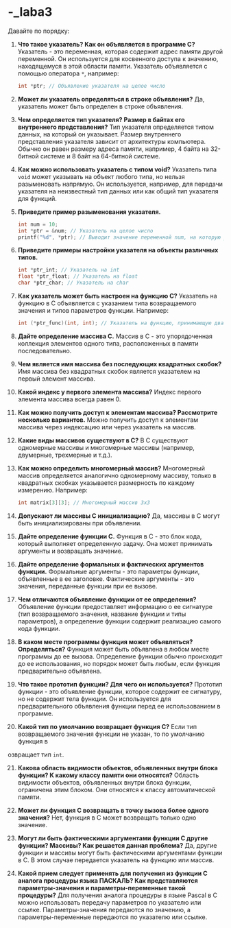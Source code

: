 # -_laba3
Давайте по порядку:

1. **Что такое указатель? Как он объявляется в программе C?**
   Указатель - это переменная, которая содержит адрес памяти другой переменной. Он используется для косвенного доступа к значению, находящемуся в этой области памяти. Указатель объявляется с помощью оператора `*`, например:
   ```c
   int *ptr; // Объявление указателя на целое число
   ```

2. **Может ли указатель определяться в строке объявления?**
   Да, указатель может быть определен в строке объявления.

3. **Чем определяется тип указателя? Размер в байтах его внутреннего представления?**
   Тип указателя определяется типом данных, на который он указывает. Размер внутреннего представления указателя зависит от архитектуры компьютера. Обычно он равен размеру адреса памяти, например, 4 байта на 32-битной системе и 8 байт на 64-битной системе.

4. **Как можно использовать указатель с типом void?**
   Указатель типа `void` может указывать на объект любого типа, но нельзя разыменовать напрямую. Он используется, например, для передачи указателя на неизвестный тип данных или как общий тип указателя для функций.

5. **Приведите пример разыменования указателя.**
   ```c
   int num = 10;
   int *ptr = &num; // Указатель на целое число
   printf("%d", *ptr); // Выводит значение переменной num, на которую указывает ptr
   ```

6. **Приведите примеры настройки указателя на объекты различных типов.**
   ```c
   int *ptr_int; // Указатель на int
   float *ptr_float; // Указатель на float
   char *ptr_char; // Указатель на char
   ```

7. **Как указатель может быть настроен на функцию С?**
   Указатель на функцию в С объявляется с указанием типа возвращаемого значения и типов параметров функции. Например:
   ```c
   int (*ptr_func)(int, int); // Указатель на функцию, принимающую два int и возвращающую int
   ```

8. **Дайте определение массива С.**
   Массив в C - это упорядоченная коллекция элементов одного типа, расположенных в памяти последовательно.

9. **Чем является имя массива без последующих квадратных скобок?**
   Имя массива без квадратных скобок является указателем на первый элемент массива.

10. **Какой индекс у первого элемента массива?**
    Индекс первого элемента массива всегда равен 0.

11. **Как можно получить доступ к элементам массива? Рассмотрите несколько вариантов.**
    Можно получить доступ к элементам массива через индексацию или через указатель на массив.

12. **Какие виды массивов существуют в С?**
    В C существуют одномерные массивы и многомерные массивы (например, двумерные, трехмерные и т.д.).

13. **Как можно определить многомерный массив?**
    Многомерный массив определяется аналогично одномерному массиву, только в квадратных скобках указывается размерность по каждому измерению. Например:
    ```c
    int matrix[3][3]; // Многомерный массив 3x3
    ```

14. **Допускают ли массивы С инициализацию?**
    Да, массивы в C могут быть инициализированы при объявлении.

15. **Дайте определение функции С.**
    Функция в C - это блок кода, который выполняет определенную задачу. Она может принимать аргументы и возвращать значение.

16. **Дайте определение формальных и фактических аргументов функции.**
    Формальные аргументы - это параметры функции, объявленные в ее заголовке. Фактические аргументы - это значения, переданные функции при ее вызове.

17. **Чем отличаются объявление функции от ее определения?**
    Объявление функции предоставляет информацию о ее сигнатуре (тип возвращаемого значения, название функции и типы параметров), а определение функции содержит реализацию самого кода функции.

18. **В каком месте программы функция может объявляться? Определяться?**
    Функция может быть объявлена в любом месте программы до ее вызова. Определение функции обычно происходит до ее использования, но порядок может быть любым, если функция предварительно объявлена.

19. **Что такое прототип функции? Для чего он используется?**
    Прототип функции - это объявление функции, которое содержит ее сигнатуру, но не содержит тела функции. Он используется для предварительного объявления функции перед ее использованием в программе.

20. **Какой тип по умолчанию возвращает функция С?**
    Если тип возвращаемого значения функции не указан, то по умолчанию функция в

озвращает тип `int`.

21. **Какова область видимости объектов, объявленных внутри блока функции? К какому классу памяти они относятся?**
    Область видимости объектов, объявленных внутри блока функции, ограничена этим блоком. Они относятся к классу автоматической памяти.

22. **Может ли функция С возвращать в точку вызова более одного значения?**
    Нет, функция в C может возвращать только одно значение.

23. **Могут ли быть фактическими аргументами функции С другие функции? Массивы? Как решается данная проблема?**
    Да, другие функции и массивы могут быть фактическими аргументами функции в C. В этом случае передается указатель на функцию или массив.

24. **Какой прием следует применять для получения из функции С аналога процедуры языка ПАСКАЛЬ? Как представляются параметры-значения и параметры-переменные такой процедуры?**
    Для получения аналога процедуры в языке Pascal в С можно использовать передачу параметров по указателю или ссылке. Параметры-значения передаются по значению, а параметры-переменные передаются по указателю или ссылке.
